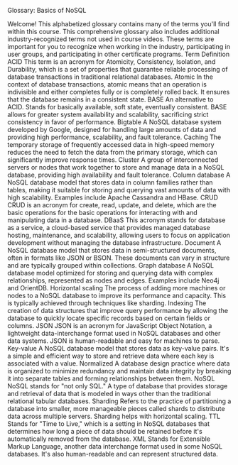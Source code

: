 Glossary: Basics of NoSQL

Welcome! This alphabetized glossary contains many of the terms you'll find within this course. This comprehensive glossary also includes additional industry-recognized terms not used in course videos. These terms are important for you to recognize when working in the industry, participating in user groups, and participating in other certificate programs.
Term 	Definition
ACID 	This term is an acronym for Atomicity, Consistency, Isolation, and Durability, which is a set of properties that guarantee reliable processing of database transactions in traditional relational databases.
Atomic 	In the context of database transactions, atomic means that an operation is indivisible and either completes fully or is completely rolled back. It ensures that the database remains in a consistent state.
BASE 	An alternative to ACID. Stands for basically available, soft state, eventually consistent. BASE allows for greater system availability and scalability, sacrificing strict consistency in favor of performance.
Bigtable 	A NoSQL database system developed by Google, designed for handling large amounts of data and providing high performance, scalability, and fault tolerance.
Caching 	The temporary storage of frequently accessed data in high-speed memory reduces the need to fetch the data from the primary storage, which can significantly improve response times.
Cluster 	A group of interconnected servers or nodes that work together to store and manage data in a NoSQL database, providing high availability and fault tolerance.
Column database 	A NoSQL database model that stores data in column families rather than tables, making it suitable for storing and querying vast amounts of data with high scalability. Examples include Apache Cassandra and HBase.
CRUD 	CRUD is an acronym for create, read, update, and delete, which are the basic operations for the basic operations for interacting with and manipulating data in a database.
DBaaS 	This acronym stands for database as a service, a cloud-based service that provides managed database hosting, maintenance, and scalability, allowing users to focus on application development without managing the database infrastructure.
Document 	A NoSQL database model that stores data in semi-structured documents, often in formats like JSON or BSON. These documents can vary in structure and are typically grouped within collections.
Graph database 	A NoSQL database model optimized for storing and querying data with complex relationships, represented as nodes and edges. Examples include Neo4j and OrientDB.
Horizontal scaling 	The process of adding more machines or nodes to a NoSQL database to improve its performance and capacity. This is typically achieved through techniques like sharding.
Indexing 	The creation of data structures that improve query performance by allowing the database to quickly locate specific records based on certain fields or columns.
JSON 	JSON is an acronym for JavaScript Object Notation, a lightweight data-interchange format used in NoSQL databases and other data systems. JSON is human-readable and easy for machines to parse.
Key-value 	A NoSQL database model that stores data as key-value pairs. It's a simple and efficient way to store and retrieve data where each key is associated with a value.
Normalized 	A database design practice where data is organized to minimize redundancy and maintain data integrity by breaking it into separate tables and forming relationships between them.
NoSQL 	NoSQL stands for "not only SQL." A type of database that provides storage and retrieval of data that is modeled in ways other than the traditional relational tabular databases.
Sharding 	Refers to the practice of partitioning a database into smaller, more manageable pieces called shards to distribute data across multiple servers. Sharding helps with horizontal scaling.
TTL 	Stands for "Time to Live," which is a setting in NoSQL databases that determines how long a piece of data should be retained before it's automatically removed from the database.
XML 	Stands for Extensible Markup Language, another data interchange format used in some NoSQL databases. It's also human-readable and can represent structured data.